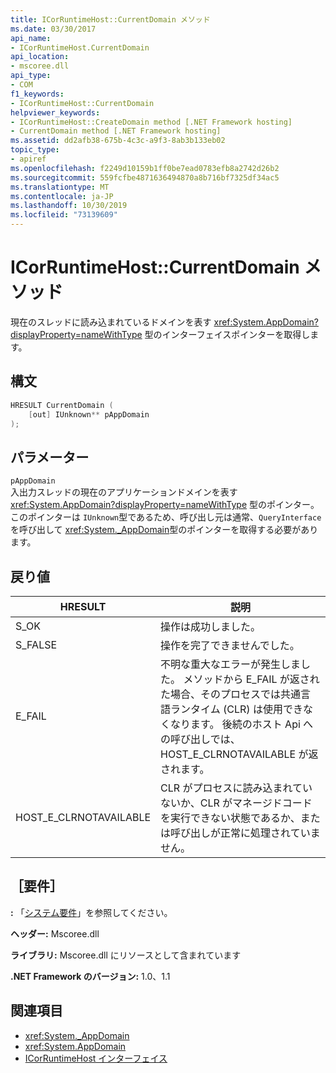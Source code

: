 ```yaml
---
title: ICorRuntimeHost::CurrentDomain メソッド
ms.date: 03/30/2017
api_name:
- ICorRuntimeHost.CurrentDomain
api_location:
- mscoree.dll
api_type:
- COM
f1_keywords:
- ICorRuntimeHost::CurrentDomain
helpviewer_keywords:
- ICorRuntimeHost::CreateDomain method [.NET Framework hosting]
- CurrentDomain method [.NET Framework hosting]
ms.assetid: dd2afb38-675b-4c3c-a9f3-8ab3b133eb02
topic_type:
- apiref
ms.openlocfilehash: f2249d10159b1ff0be7ead0783efb8a2742d26b2
ms.sourcegitcommit: 559fcfbe4871636494870a8b716bf7325df34ac5
ms.translationtype: MT
ms.contentlocale: ja-JP
ms.lasthandoff: 10/30/2019
ms.locfileid: "73139609"
---
```

# <a name="icorruntimehostcurrentdomain-method"></a>ICorRuntimeHost::CurrentDomain メソッド
現在のスレッドに読み込まれているドメインを表す <xref:System.AppDomain?displayProperty=nameWithType> 型のインターフェイスポインターを取得します。  
  
## <a name="syntax"></a>構文  
  
```cpp  
HRESULT CurrentDomain (  
    [out] IUnknown** pAppDomain  
);  
```  
  
## <a name="parameters"></a>パラメーター  
 `pAppDomain`  
 入出力スレッドの現在のアプリケーションドメインを表す <xref:System.AppDomain?displayProperty=nameWithType> 型のポインター。 このポインターは `IUnknown`型であるため、呼び出し元は通常、`QueryInterface` を呼び出して <xref:System._AppDomain>型のポインターを取得する必要があります。  
  
## <a name="return-value"></a>戻り値  
  
|HRESULT|説明|  
|-------------|-----------------|  
|S_OK|操作は成功しました。|  
|S_FALSE|操作を完了できませんでした。|  
|E_FAIL|不明な重大なエラーが発生しました。 メソッドから E_FAIL が返された場合、そのプロセスでは共通言語ランタイム (CLR) は使用できなくなります。 後続のホスト Api への呼び出しでは、HOST_E_CLRNOTAVAILABLE が返されます。|  
|HOST_E_CLRNOTAVAILABLE|CLR がプロセスに読み込まれていないか、CLR がマネージドコードを実行できない状態であるか、または呼び出しが正常に処理されていません。|  
  
## <a name="requirements"></a>［要件］  
 **:** 「[システム要件](../../../../docs/framework/get-started/system-requirements.md)」を参照してください。  
  
 **ヘッダー:** Mscoree.dll  
  
 **ライブラリ:** Mscoree.dll にリソースとして含まれています  
  
 **.NET Framework のバージョン:** 1.0、1.1  
  
## <a name="see-also"></a>関連項目

- <xref:System._AppDomain>
- <xref:System.AppDomain>
- [ICorRuntimeHost インターフェイス](../../../../docs/framework/unmanaged-api/hosting/icorruntimehost-interface.md)
